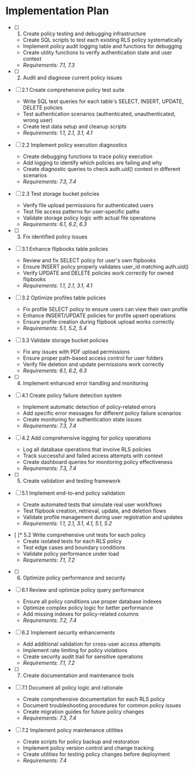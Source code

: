 # Implementation Plan

- [ ] 1. Create policy testing and debugging infrastructure
  - Create SQL scripts to test each existing RLS policy systematically
  - Implement policy audit logging table and functions for debugging
  - Create utility functions to verify authentication state and user context
  - _Requirements: 7.1, 7.3_

- [ ] 2. Audit and diagnose current policy issues
- [ ] 2.1 Create comprehensive policy test suite
  - Write SQL test queries for each table's SELECT, INSERT, UPDATE, DELETE policies
  - Test authentication scenarios (authenticated, unauthenticated, wrong user)
  - Create test data setup and cleanup scripts
  - _Requirements: 1.1, 2.1, 3.1, 4.1_

- [ ] 2.2 Implement policy execution diagnostics
  - Create debugging functions to trace policy execution
  - Add logging to identify which policies are failing and why
  - Create diagnostic queries to check auth.uid() context in different scenarios
  - _Requirements: 7.3, 7.4_

- [ ] 2.3 Test storage bucket policies
  - Verify file upload permissions for authenticated users
  - Test file access patterns for user-specific paths
  - Validate storage policy logic with actual file operations
  - _Requirements: 6.1, 6.2, 6.3_

- [ ] 3. Fix identified policy issues
- [ ] 3.1 Enhance flipbooks table policies
  - Review and fix SELECT policy for user's own flipbooks
  - Ensure INSERT policy properly validates user_id matching auth.uid()
  - Verify UPDATE and DELETE policies work correctly for owned flipbooks
  - _Requirements: 1.1, 2.1, 3.1, 4.1_

- [ ] 3.2 Optimize profiles table policies
  - Fix profile SELECT policy to ensure users can view their own profile
  - Enhance INSERT/UPDATE policies for profile upsert operations
  - Ensure profile creation during flipbook upload works correctly
  - _Requirements: 5.1, 5.2, 5.4_

- [ ] 3.3 Validate storage bucket policies
  - Fix any issues with PDF upload permissions
  - Ensure proper path-based access control for user folders
  - Verify file deletion and update permissions work correctly
  - _Requirements: 6.1, 6.2, 6.3_

- [ ] 4. Implement enhanced error handling and monitoring
- [ ] 4.1 Create policy failure detection system
  - Implement automatic detection of policy-related errors
  - Add specific error messages for different policy failure scenarios
  - Create monitoring for authentication state issues
  - _Requirements: 7.3, 7.4_

- [ ] 4.2 Add comprehensive logging for policy operations
  - Log all database operations that involve RLS policies
  - Track successful and failed access attempts with context
  - Create dashboard queries for monitoring policy effectiveness
  - _Requirements: 7.3, 7.4_

- [ ] 5. Create validation and testing framework
- [ ] 5.1 Implement end-to-end policy validation
  - Create automated tests that simulate real user workflows
  - Test flipbook creation, retrieval, update, and deletion flows
  - Validate profile management during user registration and updates
  - _Requirements: 1.1, 2.1, 3.1, 4.1, 5.1, 5.2_

- [ ]* 5.2 Write comprehensive unit tests for each policy
  - Create isolated tests for each RLS policy
  - Test edge cases and boundary conditions
  - Validate policy performance under load
  - _Requirements: 7.1, 7.2_

- [ ] 6. Optimize policy performance and security
- [ ] 6.1 Review and optimize policy query performance
  - Ensure all policy conditions use proper database indexes
  - Optimize complex policy logic for better performance
  - Add missing indexes for policy-related columns
  - _Requirements: 7.2, 7.4_

- [ ] 6.2 Implement security enhancements
  - Add additional validation for cross-user access attempts
  - Implement rate limiting for policy violations
  - Create security audit trail for sensitive operations
  - _Requirements: 7.1, 7.2_

- [ ] 7. Create documentation and maintenance tools
- [ ] 7.1 Document all policy logic and rationale
  - Create comprehensive documentation for each RLS policy
  - Document troubleshooting procedures for common policy issues
  - Create migration guides for future policy changes
  - _Requirements: 7.3, 7.4_

- [ ] 7.2 Implement policy maintenance utilities
  - Create scripts for policy backup and restoration
  - Implement policy version control and change tracking
  - Create utilities for testing policy changes before deployment
  - _Requirements: 7.4_
